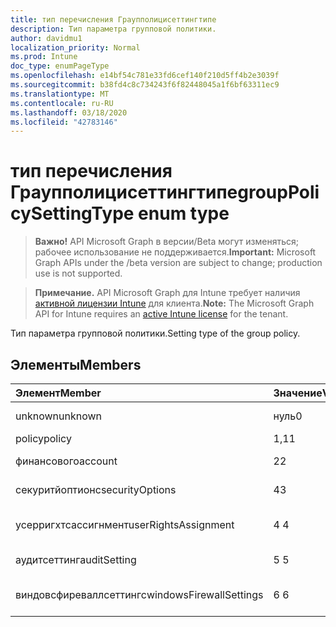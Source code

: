 ```yaml
---
title: тип перечисления Граупполицисеттингтипе
description: Тип параметра групповой политики.
author: davidmu1
localization_priority: Normal
ms.prod: Intune
doc_type: enumPageType
ms.openlocfilehash: e14bf54c781e33fd6cef140f210d5ff4b2e3039f
ms.sourcegitcommit: b38fd4c8c734243f6f82448045a1f6bf63311ec9
ms.translationtype: MT
ms.contentlocale: ru-RU
ms.lasthandoff: 03/18/2020
ms.locfileid: "42783146"
---
```

# <a name="grouppolicysettingtype-enum-type"></a><span data-ttu-id="fbd91-103">тип перечисления Граупполицисеттингтипе</span><span class="sxs-lookup"><span data-stu-id="fbd91-103">groupPolicySettingType enum type</span></span>

> <span data-ttu-id="fbd91-104">**Важно!** API Microsoft Graph в версии/Beta могут изменяться; рабочее использование не поддерживается.</span><span class="sxs-lookup"><span data-stu-id="fbd91-104">**Important:** Microsoft Graph APIs under the /beta version are subject to change; production use is not supported.</span></span>

> <span data-ttu-id="fbd91-105">**Примечание.** API Microsoft Graph для Intune требует наличия [активной лицензии Intune](https://go.microsoft.com/fwlink/?linkid=839381) для клиента.</span><span class="sxs-lookup"><span data-stu-id="fbd91-105">**Note:** The Microsoft Graph API for Intune requires an [active Intune license](https://go.microsoft.com/fwlink/?linkid=839381) for the tenant.</span></span>

<span data-ttu-id="fbd91-106">Тип параметра групповой политики.</span><span class="sxs-lookup"><span data-stu-id="fbd91-106">Setting type of the group policy.</span></span>

## <a name="members"></a><span data-ttu-id="fbd91-107">Элементы</span><span class="sxs-lookup"><span data-stu-id="fbd91-107">Members</span></span>
|<span data-ttu-id="fbd91-108">Элемент</span><span class="sxs-lookup"><span data-stu-id="fbd91-108">Member</span></span>|<span data-ttu-id="fbd91-109">Значение</span><span class="sxs-lookup"><span data-stu-id="fbd91-109">Value</span></span>|<span data-ttu-id="fbd91-110">Описание</span><span class="sxs-lookup"><span data-stu-id="fbd91-110">Description</span></span>|
|:---|:---|:---|
|<span data-ttu-id="fbd91-111">unknown</span><span class="sxs-lookup"><span data-stu-id="fbd91-111">unknown</span></span>|<span data-ttu-id="fbd91-112">нуль</span><span class="sxs-lookup"><span data-stu-id="fbd91-112">0</span></span>|<span data-ttu-id="fbd91-113">Граупполицисеттингтипе Unknown</span><span class="sxs-lookup"><span data-stu-id="fbd91-113">GroupPolicySettingType unknown</span></span>|
|<span data-ttu-id="fbd91-114">policy</span><span class="sxs-lookup"><span data-stu-id="fbd91-114">policy</span></span>|<span data-ttu-id="fbd91-115">1,1</span><span class="sxs-lookup"><span data-stu-id="fbd91-115">1</span></span>|<span data-ttu-id="fbd91-116">Тип параметра политики</span><span class="sxs-lookup"><span data-stu-id="fbd91-116">Policy setting type</span></span>|
|<span data-ttu-id="fbd91-117">финансового</span><span class="sxs-lookup"><span data-stu-id="fbd91-117">account</span></span>|<span data-ttu-id="fbd91-118">2</span><span class="sxs-lookup"><span data-stu-id="fbd91-118">2</span></span>|<span data-ttu-id="fbd91-119">Тип параметра учетной записи</span><span class="sxs-lookup"><span data-stu-id="fbd91-119">Account setting type</span></span>|
|<span data-ttu-id="fbd91-120">секуритйоптионс</span><span class="sxs-lookup"><span data-stu-id="fbd91-120">securityOptions</span></span>|<span data-ttu-id="fbd91-121">4</span><span class="sxs-lookup"><span data-stu-id="fbd91-121">3</span></span>|<span data-ttu-id="fbd91-122">Тип параметра Секуритйоптионс</span><span class="sxs-lookup"><span data-stu-id="fbd91-122">SecurityOptions setting type</span></span>|
|<span data-ttu-id="fbd91-123">усерригхтсассигнмент</span><span class="sxs-lookup"><span data-stu-id="fbd91-123">userRightsAssignment</span></span>|<span data-ttu-id="fbd91-124">4 </span><span class="sxs-lookup"><span data-stu-id="fbd91-124">4</span></span>|<span data-ttu-id="fbd91-125">Тип параметра Усерригхтсассигнмент</span><span class="sxs-lookup"><span data-stu-id="fbd91-125">UserRightsAssignment setting type</span></span>|
|<span data-ttu-id="fbd91-126">аудитсеттинг</span><span class="sxs-lookup"><span data-stu-id="fbd91-126">auditSetting</span></span>|<span data-ttu-id="fbd91-127">5 </span><span class="sxs-lookup"><span data-stu-id="fbd91-127">5</span></span>|<span data-ttu-id="fbd91-128">Тип параметра Аудитсеттинг</span><span class="sxs-lookup"><span data-stu-id="fbd91-128">AuditSetting setting type</span></span>|
|<span data-ttu-id="fbd91-129">виндовсфиреваллсеттингс</span><span class="sxs-lookup"><span data-stu-id="fbd91-129">windowsFirewallSettings</span></span>|<span data-ttu-id="fbd91-130">6 </span><span class="sxs-lookup"><span data-stu-id="fbd91-130">6</span></span>|<span data-ttu-id="fbd91-131">Тип параметра Виндовсфиреваллсеттингс</span><span class="sxs-lookup"><span data-stu-id="fbd91-131">WindowsFirewallSettings setting type</span></span>|




